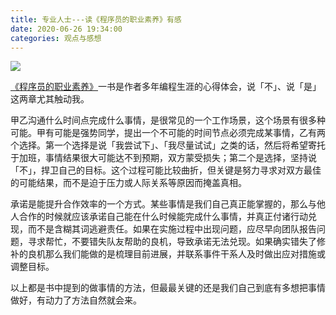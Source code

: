 ```yaml
---
title: 专业人士---读《程序员的职业素养》有感
date: 2020-06-26 19:34:00
categories: 观点与感想
---
```

![](https://gitee.com/yejinzhan/images/raw/master/20200822223741.jpg)

[《程序员的职业素养》](https://book.douban.com/subject/11614538/)一书是作者多年编程生涯的心得体会，说「不」、说「是」这两章尤其触动我。

甲乙沟通什么时间点完成什么事情，是很常见的一个工作场景，这个场景有很多种可能。甲有可能是强势同学，提出一个不可能的时间节点必须完成某事情，乙有两个选择。第一个选择是说「我尝试下」、「我尽量试试」之类的话，然后将希望寄托于加班，事情结果很大可能达不到预期，双方蒙受损失；第二个是选择，坚持说「不」，捍卫自己的目标。这个过程可能比较曲折，但关键是努力寻求对双方最佳的可能结果，而不是迫于压力或人际关系等原因而掩盖真相。

承诺是能提升合作效率的一个方式。某些事情是我们自己真正能掌握的，那么与他人合作的时候就应该承诺自己能在什么时候能完成什么事情，并真正付诸行动兑现，而不是含糊其词逃避责任。如果在实施过程中出现问题，应尽早向团队报告问题，寻求帮忙，不要错失队友帮助的良机，导致承诺无法兑现。如果确实错失了修补的良机那么我们能做的是梳理目前进展，并联系事件干系人及时做出应对措施或调整目标。

以上都是书中提到的做事情的方法，但最最关键的还是我们自己到底有多想把事情做好，有动力了方法自然就会来。
